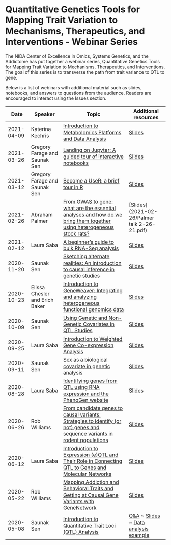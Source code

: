 # Quantitative Genetics Tools for Mapping Trait Variation to Mechanisms, Therapeutics, and Interventions - Webinar Series

The NIDA Center of Excellence in Omics, Systems Genetics, and the Addictome has put together a webinar series, Quantitative Genetics Tools for Mapping Trait Variation to Mechanisms, Therapeutics, and Interventions. The goal of this series is to transverse the path from trait variance to QTL to gene.

Below is a list of webinars with additional material such as slides, notebooks, and answers to questions from the audience.  Readers are encouraged to interact using the Issues section.

| Date | Speaker | Topic | Additional resources |
| ---- | ------- | ----- | -------------------- |
| 2021-04-09 | Katerina Kechris | [Introduction to Metabolomics Platforms and Data Analysis](2021-04-09/README.md) | [Slides](2021-04-09/Webinar-Metabolomics.pdf)|
| 2021-03-26 | Gregory Farage and Saunak Sen | [Landing on Jupyter: A guided tour of interactive notebooks](2021-03-26/README.md) | [Slides](2021-03-26/Jupyter.pdf)|
| 2021-03-12 | Gregory Farage and Saunak Sen | [Become a UseR: a brief tour in R](2021-03-12/README.md) | [Slides](2021-03-12/intro_R.html)|
| 2021-02-26 | Abraham Palmer | [From GWAS to gene: what are the essential analyses and how do we bring them together using heterogeneous stock rats?](2021-02-26/README.md) | [Slides](2021-02-26/Palmer talk 2-26-21.pdf) |
|2021-02-12 | Laura Saba |[A beginner’s guide to bulk RNA-Seq analysis](2021-02-12/README.md)|[Slides](2021-02-12/BeginnersRNASeq_webinar.pdf)|
| 2020-11-20 | Saunak Sen | [Sketching alternate realities: An introduction to causal inference in genetic studies](2020-11-20/README.md) | [Slides](2020-11-20/causal.pdf)|
| 2020-10-23 | Elissa Chesler and Erich Baker | [Introduction to GeneWeaver: Integrating and analyzing heterogeneous functional genomics data](2020-10-23/README.md) | [Slides](2020-10-23/IntroToGeneWeaver.CheslerE.pdf)|
| 2020-10-09 | Saunak Sen | [Using Genetic and Non-Genetic Covariates in QTL Studies](2020-10-09/README.md) | [Slides](2020-10-09/covariates-lmm.ipynb)|
| 2020-09-25 | Laura Saba     | [Introduction to Weighted Gene Co-expression Analysis](2020-09-25/README.md)                                            | [Slides](2020-09-25/WGCNA_webinar.pdf) |
| 2020-09-11 | Saunak Sen      | [Sex as a biological covariate in genetic analysis](2020-09-11/README.md)                                            | [Slides](2020-09-11/sex-biological-covariate.ipynb) |
| 2020-08-28 | Laura Saba | [Identifying genes from QTL using RNA expression and the PhenoGen website](2020-08-28/README.md) | [Slides](2020-08-28/PhenoGen_webinar.pdf) |
| 2020-06-26 | Rob Williams | [From candidate genes to causal variants: Strategies to identify (or not) genes and sequence variants in rodent populations](2020-06-26/README.md) | [Slides](2020-06-26/P30_Webinar_on_QTGenes_26Jun2020v1.pdf) |
| 2020-06-12 | Laura Saba      | [Introduction to Expression (e)QTL and Their Role in Connecting QTL to Genes and Molecular Networks](2020-06-12/README.md) | [Slides](2020-06-12/eQTL_webinar_2020-06-12.pdf) |
| 2020-05-22 | Rob Williams    | [Mapping Addiction and Behavioral Traits and Getting at Causal Gene Variants with GeneNetwork](2020-05-22/README.md) | [Slides](2020-05-22/Using_GeneNetwork_22May2020v8.pdf) |
| 2020-05-08 | Saunak Sen      | [Introduction to Quantitative Trait Loci (QTL) Analysis](2020-05-08/README.md)                                       | [Q&A](2020-05-08/qa.md) ~ [Slides](2020-05-08/qtl-intro.ipynb) ~ [Data analysis example](2020-05-08/solberg-rat-analysis.ipynb) |